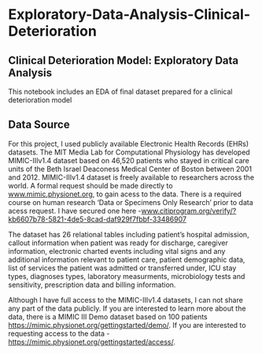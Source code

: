 # Exploratory-Data-Analysis-Clinical-Deterioration
## Clinical Deterioration Model: Exploratory Data Analysis
This notebook includes an EDA of final dataset prepared for a clinical deterioration model

## Data Source
For this project, I used publicly available Electronic Health Records (EHRs) datasets. The MIT Media Lab for Computational Physiology has developed MIMIC-IIIv1.4 dataset based on 46,520 patients who stayed in critical care units of the Beth Israel Deaconess Medical Center of Boston between 2001 and 2012. MIMIC-IIIv1.4 dataset is freely available to researchers across the world. A formal request should be made directly to www.mimic.physionet.org, to gain acess to the data. There is a required course on human research ‘Data or Specimens Only Research’ prior to data acess request. I have secured one here -www.citiprogram.org/verify/?kb6607b78-5821-4de5-8cad-daf929f7fbbf-33486907

The dataset has 26 relational tables including patient’s hospital admission, callout information when patient was ready for discharge, caregiver information, electronic charted events including vital signs and any additional information relevant to patient care, patient demographic data, list of services the patient was admitted or transferred under, ICU stay types, diagnoses types, laboratory measurments, microbiology tests and sensitivity, prescription data and billing information.

Although I have full access to the MIMIC-IIIv1.4 datasets, I can not share any part of the data publicly. If you are interested to learn more about the data, there is a MIMIC III Demo dataset based on 100 patients https://mimic.physionet.org/gettingstarted/demo/. If you are interested to requesting access to the data - https://mimic.physionet.org/gettingstarted/access/.
